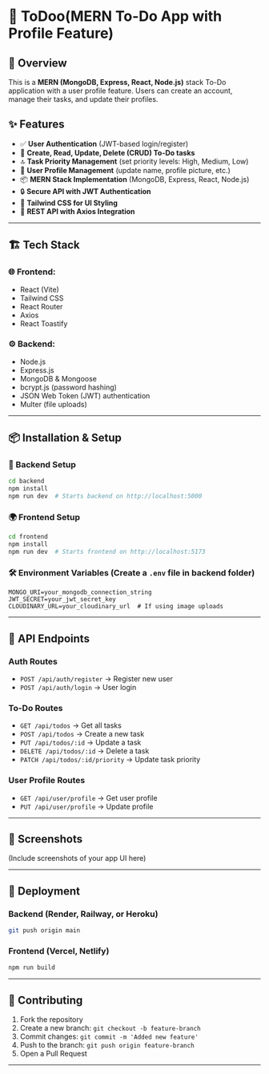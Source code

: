 # 📌 ToDoo(MERN To-Do App with Profile Feature)

## 🚀 Overview
This is a **MERN (MongoDB, Express, React, Node.js)** stack To-Do application with a user profile feature. Users can create an account, manage their tasks, and update their profiles.

## ✨ Features
- ✅ **User Authentication** (JWT-based login/register)
- 📝 **Create, Read, Update, Delete (CRUD) To-Do tasks**
- 🔝 **Task Priority Management** (set priority levels: High, Medium, Low)
- 👤 **User Profile Management** (update name, profile picture, etc.)
- 📦 **MERN Stack Implementation** (MongoDB, Express, React, Node.js)
- 🔒 **Secure API with JWT Authentication**
- 🎨 **Tailwind CSS for UI Styling**
- 📡 **REST API with Axios Integration**

---

## 🏗️ Tech Stack
### 🌐 Frontend:
- React (Vite)
- Tailwind CSS
- React Router
- Axios
- React Toastify

### ⚙️ Backend:
- Node.js
- Express.js
- MongoDB & Mongoose
- bcrypt.js (password hashing)
- JSON Web Token (JWT) authentication
- Multer (file uploads)

---

## 📦 Installation & Setup

### 🔧 Backend Setup
```sh
cd backend
npm install
npm run dev  # Starts backend on http://localhost:5000
```

### 🌍 Frontend Setup
```sh
cd frontend
npm install
npm run dev  # Starts frontend on http://localhost:5173
```

### 🛠️ Environment Variables (Create a `.env` file in backend folder)
```env
MONGO_URI=your_mongodb_connection_string
JWT_SECRET=your_jwt_secret_key
CLOUDINARY_URL=your_cloudinary_url  # If using image uploads
```

---

## 🔗 API Endpoints

### **Auth Routes**
- `POST /api/auth/register` → Register new user
- `POST /api/auth/login` → User login

### **To-Do Routes**
- `GET /api/todos` → Get all tasks
- `POST /api/todos` → Create a new task
- `PUT /api/todos/:id` → Update a task
- `DELETE /api/todos/:id` → Delete a task
- `PATCH /api/todos/:id/priority` → Update task priority

### **User Profile Routes**
- `GET /api/user/profile` → Get user profile
- `PUT /api/user/profile` → Update profile

---

## 📸 Screenshots
(Include screenshots of your app UI here)

---

## 🚀 Deployment
### **Backend** (Render, Railway, or Heroku)
```sh
git push origin main
```

### **Frontend** (Vercel, Netlify)
```sh
npm run build
```

---

## 🤝 Contributing
1. Fork the repository
2. Create a new branch: `git checkout -b feature-branch`
3. Commit changes: `git commit -m 'Added new feature'`
4. Push to the branch: `git push origin feature-branch`
5. Open a Pull Request

---

